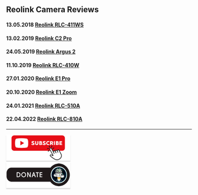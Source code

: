 ## Reolink Camera Reviews

#### 13.05.2018 [Reolink RLC-411WS](https://youtu.be/uYgsDLYzmV8)    
#### 13.02.2019 [Reolink C2 Pro](https://youtu.be/nI5ZtSy6B-o)    
#### 24.05.2019 [Reolink Argus 2](https://youtu.be/D20lgXLdPLE)    
#### 11.10.2019 [Reolink RLC-410W](https://youtu.be/Fx42cKrBZDY)    
#### 27.01.2020 [Reolink E1 Pro](https://youtu.be/I2MGIisIUPs)    
#### 20.10.2020 [Reolink E1 Zoom](https://youtu.be/hdkIjeu36M8)    
#### 24.01.2021 [Reolink RLC-510A](https://youtu.be/8oazp5ajkuk)    
#### 22.04.2022 [Reolink RLC-810A](https://youtu.be/9Gw2lhghazQ)    

____
<a href="https://www.youtube.com/channel/UCcq9onYHbs6go3kDpfBoqhg?sub_confirmation=1" target="_blank"><img src="https://raw.githubusercontent.com/kvazis/library/master/img/subscribe.png" alt="Subscribe" style="height: 71px !important;width: 174px !important;box-shadow: 0px 3px 2px 0px rgba(190, 190, 190, 0.5) !important;-webkit-box-shadow: 0px 3px 2px 0px rgba(190, 190, 190, 0.5) !important;" ></a>     
<a href="http://kvazis.link/donate" target="_blank"><img src="https://raw.githubusercontent.com/kvazis/library/master/img/donate.png" alt="Donate" style="height: 71px !important;width: 174px !important;box-shadow: 0px 3px 2px 0px rgba(190, 190, 190, 0.5) !important;-webkit-box-shadow: 0px 3px 2px 0px rgba(190, 190, 190, 0.5) !important;" ></a>
